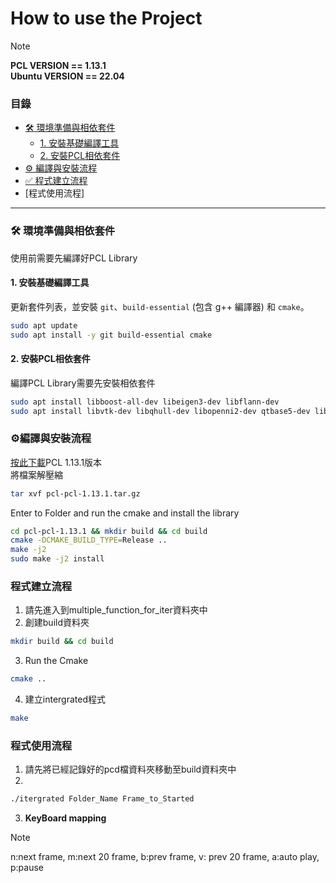 # How to use the Project
>[!NOTE]
> **PCL VERSION == 1.13.1**    
> **Ubuntu VERSION == 22.04**


### 目錄

- [🛠️ 環境準備與相依套件](#️-環境準備與相依套件)
  - [1. 安裝基礎編譯工具](#1-安裝基礎編譯工具)
  - [2. 安裝PCL相依套件](#2-安裝PCL相依套件)
- [⚙️ 編譯與安裝流程](#️-編譯與安裝流程)
- [✅ 程式建立流程](#-程式建立流程)
- [程式使用流程]

---

### 🛠️ 環境準備與相依套件

使用前需要先編譯好PCL Library

#### 1. 安裝基礎編譯工具

更新套件列表，並安裝 `git`、`build-essential` (包含 g++ 編譯器) 和 `cmake`。

```bash
sudo apt update
sudo apt install -y git build-essential cmake
```
#### 2. 安裝PCL相依套件
編譯PCL Library需要先安裝相依套件
```bash
sudo apt install libboost-all-dev libeigen3-dev libflann-dev
sudo apt install libvtk-dev libqhull-dev libopenni2-dev qtbase5-dev libqt5svg5-dev
```
### ⚙️編譯與安裝流程
[按此下載](https://github.com/PointCloudLibrary/pcl/releases/download/pcl-1.13.1/source.tar.gz)PCL 1.13.1版本    
將檔案解壓縮
```bash
tar xvf pcl-pcl-1.13.1.tar.gz
```
Enter to Folder and run the cmake and install the library
```bash
cd pcl-pcl-1.13.1 && mkdir build && cd build
cmake -DCMAKE_BUILD_TYPE=Release ..
make -j2
sudo make -j2 install
```

### 程式建立流程
1. 請先進入到multiple_function_for_iter資料夾中
2. 創建build資料夾
```bash
mkdir build && cd build
```
3. Run the Cmake
```bash
cmake ..
```
4. 建立intergrated程式
```bash
make
```
### 程式使用流程

1. 請先將已經記錄好的pcd檔資料夾移動至build資料夾中
2. 
```bash
./itergrated Folder_Name Frame_to_Started
```
3. **KeyBoard mapping**
>[!NOTE]
> n:next frame, m:next 20 frame, b:prev frame, v: prev 20 frame, a:auto play, p:pause


